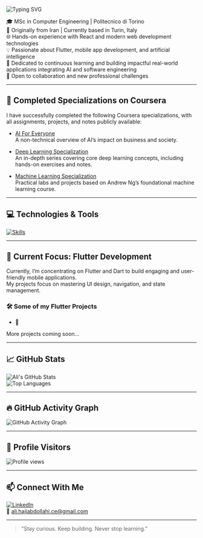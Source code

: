 ![Typing SVG](https://readme-typing-svg.herokuapp.com?font=Fira+Code&size=24&duration=3000&pause=1000&color=00BFFF&center=false&vCenter=false&width=900&lines=Hi+I'm+Ali+HajiAbdollahi;Flutter+Developer+%7C+AI+Enthusiast+%7C+Web+Developer;MSc+Computer+Engineering+Student+at+Politecnico+di+Torino;Passionate+about+building+real-world+mobile+apps;Open+to+collaboration+and+learning+new+things)

🎓 MSc in Computer Engineering | Politecnico di Torino  
📍 Originally from Iran | Currently based in Turin, Italy  
🌐 Hands-on experience with React and modern web development technologies  
💡 Passionate about Flutter, mobile app development, and artificial intelligence  
🚀 Dedicated to continuous learning and building impactful real-world applications integrating AI and software engineering  
🤝 Open to collaboration and new professional challenges  

---

## 🧠 Completed Specializations on Coursera

I have successfully completed the following Coursera specializations, with all assignments, projects, and notes publicly available:

- [AI For Everyone](https://github.com/Ali-HajiAbdollahi/AI_ForEveryone)  
  A non-technical overview of AI’s impact on business and society.

- [Deep Learning Specialization](https://github.com/Ali-HajiAbdollahi/DeepLearningSpecialization)  
  An in-depth series covering core deep learning concepts, including hands-on exercises and notes.

- [Machine Learning Specialization](https://github.com/Ali-HajiAbdollahi/MachineLearningSpecialization)  
  Practical labs and projects based on Andrew Ng’s foundational machine learning course.

---

## 💻 Technologies & Tools

[![Skills](https://skillicons.dev/icons?i=flutter,dart,python,react,js,html,css,git)](https://skillicons.dev)

---

## 🚧 Current Focus: Flutter Development

Currently, I’m concentrating on Flutter and Dart to build engaging and user-friendly mobile applications.  
My projects focus on mastering UI design, navigation, and state management.

### 🛠️ Some of my Flutter Projects
- 📱

More projects coming soon...

---

## 📈 GitHub Stats

![Ali's GitHub Stats](https://github-readme-stats.vercel.app/api?username=Ali-HajiAbdollahi&show_icons=true&theme=github_dark)  
![Top Languages](https://github-readme-stats.vercel.app/api/top-langs/?username=Ali-HajiAbdollahi&layout=compact&theme=github_dark)

---

## 🔥 GitHub Activity Graph

![GitHub Activity Graph](https://github-readme-activity-graph.vercel.app/graph?username=Ali-HajiAbdollahi&theme=github-compact)

---

## 👀 Profile Visitors

![Profile views](https://komarev.com/ghpvc/?username=Ali-HajiAbdollahi&label=Profile%20views&color=0e75b6&style=flat)

---

## 📫 Connect With Me

[![LinkedIn](https://img.shields.io/badge/LinkedIn-Connect-blue?style=flat&logo=linkedin&logoColor=white)](https://linkedin.com/in/ali-hajiabdollahi)  
📧 ali.hajiabdollahi.ce@gmail.com

---

> “Stay curious. Keep building. Never stop learning.”

